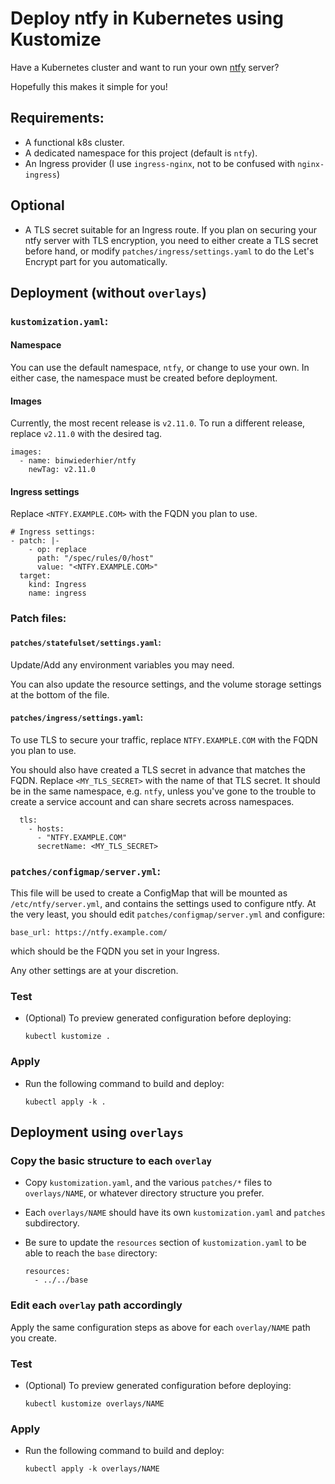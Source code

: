 # Deploy ntfy in Kubernetes using Kustomize

Have a Kubernetes cluster and want to run your own [ntfy](https://ntfy.sh/) server?

Hopefully this makes it simple for you!

## Requirements:

* A functional k8s cluster.
* A dedicated namespace for this project (default is `ntfy`).
* An Ingress provider (I use `ingress-nginx`, not to be confused with `nginx-ingress`)

## Optional

* A TLS secret suitable for an Ingress route. If you plan on securing your ntfy
  server with TLS encryption, you need to either create a TLS secret before hand,
  or modify `patches/ingress/settings.yaml` to do the Let's Encrypt part for you
  automatically.

## Deployment (without `overlays`)

### `kustomization.yaml`:

#### Namespace

You can use the default namespace, `ntfy`, or change to use your own. In either
case, the namespace must be created before deployment.

#### Images

Currently, the most recent release is `v2.11.0`. To run a different release, replace
`v2.11.0` with the desired tag.

```
images:
  - name: binwiederhier/ntfy
    newTag: v2.11.0
```

#### Ingress settings

Replace `<NTFY.EXAMPLE.COM>` with the FQDN you plan to use.

```
# Ingress settings:
- patch: |-
    - op: replace
      path: "/spec/rules/0/host"
      value: "<NTFY.EXAMPLE.COM>"
  target:
    kind: Ingress
    name: ingress
```

### Patch files:

#### `patches/statefulset/settings.yaml`:

Update/Add any environment variables you may need.

You can also update the resource settings, and the volume storage settings at the
bottom of the file.

#### `patches/ingress/settings.yaml`:

To use TLS to secure your traffic, replace `NTFY.EXAMPLE.COM` with the FQDN you
plan to use.

You should also have created a TLS secret in advance that matches the FQDN. Replace
`<MY_TLS_SECRET>` with the name of that TLS secret. It should be in the same
namespace, e.g. `ntfy`, unless you've gone to the trouble to create a service
account and can share secrets across namespaces.


```
  tls:
    - hosts:
      - "NTFY.EXAMPLE.COM"
      secretName: <MY_TLS_SECRET>
```

### `patches/configmap/server.yml`:

This file will be used to create a ConfigMap that will be mounted as
`/etc/ntfy/server.yml`, and contains the settings used to configure ntfy. At the
very least, you should edit `patches/configmap/server.yml` and configure:

```
base_url: https://ntfy.example.com/
```

which should be the FQDN you set in your Ingress.

Any other settings are at your discretion.

### Test

* (Optional) To preview generated configuration before deploying:

  `kubectl kustomize .`

### Apply

* Run the following command to build and deploy:

  `kubectl apply -k .`

## Deployment using `overlays`

### Copy the basic structure to each `overlay`

* Copy `kustomization.yaml`, and the various `patches/*` files to `overlays/NAME`,
  or whatever directory structure you prefer.
* Each `overlays/NAME` should have its own `kustomization.yaml` and `patches`
  subdirectory.
* Be sure to update the `resources` section of `kustomization.yaml` to be able to
  reach the `base` directory:

  ```
  resources:
    - ../../base
  ```

### Edit each `overlay` path accordingly

Apply the same configuration steps as above for each `overlay/NAME` path you
create.

### Test

* (Optional) To preview generated configuration before deploying:

  `kubectl kustomize overlays/NAME`

### Apply

* Run the following command to build and deploy:

  `kubectl apply -k overlays/NAME`
